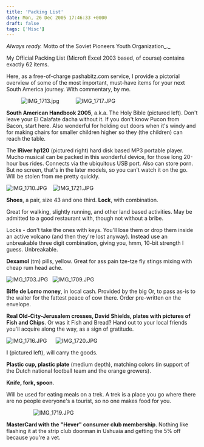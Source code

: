 ```yaml
---
title: 'Packing List'
date: Mon, 26 Dec 2005 17:46:33 +0000
draft: false
tags: ['Misc']
---
```


_Always ready._ Motto of the Soviet Pioneers Youth Organization_._

My Official Packing List (Microft Excel 2003 based, of course) contains exactly 62 items.

Here, as a free-of-charge pashabitz.com service, I provide a pictorial overview of some of the most important, must-have items for your next South America journey. With commentary, by me.

          ![IMG_1713.jpg](/img/IMG_1713.jpg)           ![IMG_1717.JPG](/img/IMG_1717.jpg)

**South American Handbook 2005**, a.k.a. The Holy Bible (pictured left). Don't leave your El Calafate dacha without it. If you don't know Pucon from Bacon, start here. Also wonderful for holding out doors when it's windy and for making chairs for smaller children higher so they (the children) can reach the table.

The **IRiver hp120** (pictured right) hard disk based MP3 portable player. Mucho musical can be packed in this wonderful device, for those long 20-hour bus rides. Connects via the ubiquitous USB port. Also can store porn. But no screen, that's in the later models, so you can't watch it on the go. Will be stolen from me pretty quickly.

![IMG_1710.JPG](/img/IMG_1710.jpg)    ![IMG_1721.JPG](/img/IMG_1721.jpg)

**Shoes**, a pair, size 43 and one third. **Lock**, with combination.

Great for walking, slightly running, and other land based activities. May be admitted to a good restaurant with, though not without a bribe.

Locks - don't take the ones with keys. You'll lose them or drop them inside an active volcano (and then they're lost anyway). Instead use an unbreakable three digit combination, giving you, hmm, 10-bit strength I guess. Unbreakable.

**Dexamol** (tm) pills, yellow. Great for ass pain tze-tze fly stings mixing with cheap rum head ache.

![IMG_1703.JPG](/img/IMG_1703.jpg)   ![IMG_1709.JPG](/img/IMG_1709.jpg)

**Biffe de Lomo money**, in local cash. Provided by the big Or, to pass as-is to the waiter for the fattest peace of cow there. Order pre-written on the envelope.

**Real Old-City-Jerusalem crosses, David Shields, plates with pictures of Fish and Chips**. Or was it Fish and Bread? Hand out to your local friends you'll acquire along the way, as a sign of gratitude.

![IMG_1716.JPG](/img/IMG_1716.jpg)      ![IMG_1720.JPG](/img/IMG_1720.jpg)

**I** (pictured left), will carry the goods.

**Plastic cup, plastic plate** (medium depth), matching colors (in support of the Dutch national football team and the orange growers).

**Knife, fork, spoon**.

Will be used for eating meals on a trek. A trek is a place you go where there are no people everyone's a tourist, so no one makes food for you.

                  ![IMG_1719.JPG](/img/IMG_1719.jpg)

**MasterCard with the "Hever" consumer club membership**. Nothing like flashing it at the strip club doorman in Ushuaia and getting the 5% off because you're a vet.